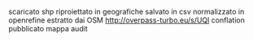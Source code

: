 scaricato shp
riproiettato in geografiche
salvato in csv
normalizzato in openrefine
estratto dai OSM http://overpass-turbo.eu/s/UQl
conflation
pubblicato mappa audit


